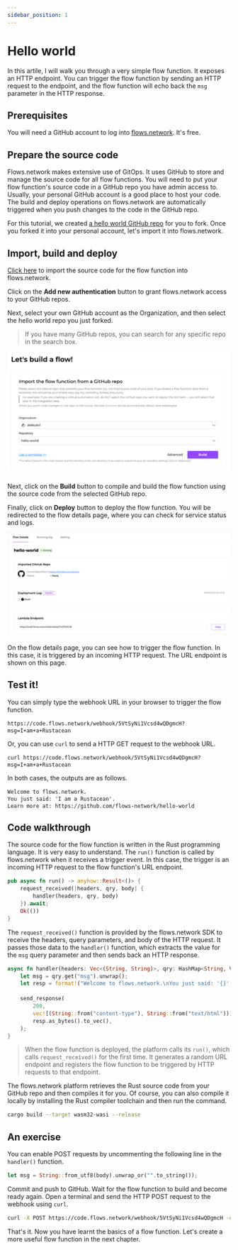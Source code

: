 ```yaml
---
sidebar_position: 1
---
```


# Hello world

In this artile, I will walk you through a very simple flow function. It exposes an HTTP endpoint. You can trigger the flow function by sending an HTTP request to the endpoint, and the flow function will echo back the `msg` parameter in the HTTP response.

## Prerequisites

You will need a GitHub account to log into [flows.network](https://flows.network/). It's free.

## Prepare the source code

Flows.network makes extensive use of GitOps. It uses GitHub to store and manage the source code for all flow functions. You will need to
put your flow function's source code in a GitHub repo you have admin access to. Usually, your personal GitHub account is a good place to host your code. 
The build and deploy operations on flows.network are automatically triggered when you push changes to the code in the GitHub repo.

For this tutorial, we created [a hello world GitHub repo](https://github.com/flows-network/hello-world) for you to fork. 
Once you forked it into your personal account, let's import it into flows.network.

## Import, build and deploy 

[Click here](https://flows.network/flow/new) to import the source code for the flow function into flows.network.

Click on the **Add new authentication** button to grant flows.network access to your GitHub repos.

Next, select your own GitHub account as the Organization, and then select the hello world repo you just forked.

> If you have many GitHub repos, you can search for any specific repo in the search box.

![](hello-world-01.png)

Next, click on the **Build** button to compile and build the flow function using the source code from the selected GitHub repo.

Finally, click on **Deploy** button to deploy the flow function. You will be redirected to the flow details page, where you can check for 
service status and logs. 

![](hello-world-02.png)

On the flow details page, you can see how to trigger the flow function. In this case, it is triggered by an incoming HTTP request. 
The URL endpoint is shown on this page.

## Test it!

You can simply type the webhook URL in your browser to trigger the flow function.

```
https://code.flows.network/webhook/5VtSyNi1Vcsd4wQDgmcH?msg=I+am+a+Rustacean
```

Or, you can use `curl` to send a HTTP GET request to the webhook URL.

```
curl https://code.flows.network/webhook/5VtSyNi1Vcsd4wQDgmcH?msg=I+am+a+Rustacean
```

In both cases, the outputs are as follows.

```text
Welcome to flows.network.
You just said: 'I am a Rustacean'.
Learn more at: https://github.com/flows-network/hello-world
```

## Code walkthrough

The source code for the flow function is written in the Rust programming language. It is very easy to understand. The `run()` function 
is called by flows.network when it receives a trigger event. In this case, the trigger is an incoming HTTP request to the flow function's
URL endpoint.

```rust
pub async fn run() -> anyhow::Result<()> {
    request_received(|headers, qry, body| {
        handler(headers, qry, body)
    }).await;
    Ok(())
}
```

The `request_received()` function is provided by the flows.network SDK to receive the headers, query parameters, and body of the HTTP
request. It passes those data to the `handler()` function, which extracts the value for the `msg` query parameter and then sends back an HTTP
response.

```rust
async fn handler(headers: Vec<(String, String)>, qry: HashMap<String, Value>, _body: Vec<u8>) {
    let msg = qry.get("msg").unwrap();
    let resp = format!("Welcome to flows.network.\nYou just said: '{}'.\nLearn more at: https://github.com/flows-network/hello-world\n", msg);

    send_response(
        200,
        vec![(String::from("content-type"), String::from("text/html"))],
        resp.as_bytes().to_vec(),
    );
}
```

> When the flow function is deployed, the platform calls its `run()`, which calls `request_received()` for the first time. It generates a random URL endpoint and registers the flow function to be triggered by HTTP requests to that endpoint.

The flows.network platform retrieves the Rust source code from your GitHub repo and then compiles it for you. Of course, you can also
compile it locally by installing the Rust compiler toolchain and then run the command.

```bash
cargo build --target wasm32-wasi --release
```

## An exercise

You can enable POST requests by uncommenting the following line in the `handler()` function.

```rust
let msg = String::from_utf8(body).unwrap_or("".to_string());
```

Commit and push to GitHub. Wait for the flow function to build and become ready again. Open a terminal and send the HTTP POST request to the webhook using `curl`.

```bash
curl -X POST https://code.flows.network/webhook/5VtSyNi1Vcsd4wQDgmcH -d "I am a Rustacean"
```

That's it. Now you have learnt the basics of a flow function. Let's create a more useful flow function in the next chapter.

